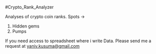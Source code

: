 #Crypto_Rank_Analyzer

Analyses of crypto coin ranks.
Spots -> 
1) Hidden gems
2) Pumps

If you need access to spreadsheet where i write Data.
Please send me a request at yaniv.kusuma@gmail.com

